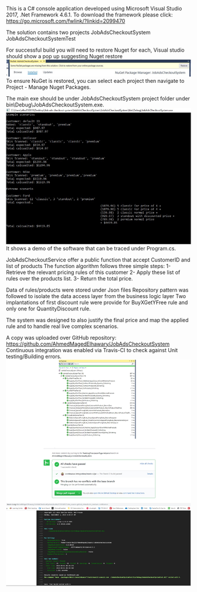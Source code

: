This is a C# console application developed using Microsoft Visual Studio 2017, .Net Framework 4.6.1.
To download the framework please click: https://go.microsoft.com/fwlink/?linkid=2099470

The solution contains two projects
JobAdsCheckoutSystem
JobAdsCheckoutSystemTest

For successful build you will need to restore Nuget for each, Visual studio should show a pop up suggesting Nuget restore
![Screenshot](NuGet.JPG)
To ensure NuGet is restored, you can select each project then navigate to Project - Manage Nuget Packages.

The main exe should be under JobAdsCheckoutSystem project folder under bin\Debug\JobAdsCheckoutSystem.exe.
![Screenshot](Demo.JPG)
It shows a demo of the software that can be traced under Program.cs.


JobAdsCheckoutService offer a public function that accept CustomerID and list of products
The function algorithm follows three simple steps:
1- Retrieve the relevant pricing rules of this customer 
2- Apply these list of rules over the products list.
3- Return the total price.

Data of rules/products were stored under Json files
Repository pattern was followed to isolate the data access layer from the business logic layer
Two implantations of first discount rule were provide for BuyXGetYFree rule and only one for QuantityDiscount rule.

The system was designed to also justify the final price and map the applied rule and to handle real live complex scenarios. 


A copy was uploaded over GitHub repository: https://github.com/AhmedMagedElhawary/JobAdsCheckoutSystem
Continuous integration was enabled via Travis-CI to check against Unit testing/Building errors.
![Screenshot](ContinuousIntegration.JPG)
